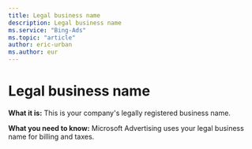 ```yaml
---
title: Legal business name
description: Legal business name
ms.service: "Bing-Ads"
ms.topic: "article"
author: eric-urban
ms.author: eur
---
```


# Legal business name

**What it is:** This is your company's legally registered business name.

**What you need to know:** Microsoft Advertising uses your legal business name for billing and taxes.


